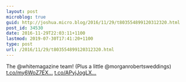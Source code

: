 ```yaml
---
layout: post
microblog: true
guid: http://joshua.micro.blog/2016/11/29/t803554899120312320.html
post_id: 34530
date: 2016-11-29T22:03:11+1100
lastmod: 2019-07-30T17:41:20+1100
type: post
url: /2016/11/29/t803554899120312320.html
---
```

The @whitemagazine team! (Plus a little @morganrobertsweddings) [t.co/my6WoZ7EX...](https://t.co/my6WoZ7EX3) [t.co/APyjJogLX...](https://t.co/APyjJogLXy)
